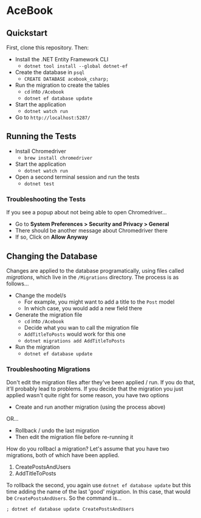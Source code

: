 # AceBook

## Quickstart

First, clone this repository. Then:

- Install the .NET Entity Framework CLI
  * `dotnet tool install --global dotnet-ef`
- Create the database in `psql`
  * `CREATE DATABASE acebook_csharp;`
- Run the migration to create the tables
  * `cd` into `/Acebook`
  * `dotnet ef database update`
- Start the application
  * `dotnet watch run`
- Go to `http://localhost:5287/`

## Running the Tests

- Install Chromedriver
  * `brew install chromedriver`
- Start the application
  * `dotnet watch run`
- Open a second terminal session and run the tests
  * `dotnet test`

### Troubleshooting the Tests

If you see a popup about not being able to open Chromedriver...
- Go to **System Preferences > Security and Privacy > General**
- There should be another message about Chromedriver there
- If so, Click on **Allow Anyway**

## Changing the Database

Changes are applied to the database programatically, using files called _migrations_, which live in the `/Migrations` directory. The process is as follows...

- Change the model/s
  * For example, you might want to add a title to the `Post` model
  * In which case, you would add a new field there
- Generate the migration file
  * `cd` into `/Acebook`
  * Decide what you wan to call the migration file
  * `AddTitleToPosts` would work for this one
  * `dotnet migrations add AddTitleToPosts`
- Run the migration
  * `dotnet ef database update`

### Troubleshooting Migrations

Don't edit the migration files after they've been applied / run. If you do that, it'll probably lead to problems. If you decide that the migration you just applied wasn't quite right for some reason, you have two options

- Create and run another migration (using the process above)

OR...

- Rollback / undo the last migration
- Then edit the migration file before re-running it

How do you rollbacl a migration? Let's assume that you have two migrations, both of which have been applied.

1. CreatePostsAndUsers
2. AddTitleToPosts

To rollback the second, you again use `dotnet ef database update` but this time adding the name of the last 'good' migration. In this case, that would be `CreatePostsAndUsers`. So the command is...

```shell
; dotnet ef database update CreatePostsAndUsers
```
